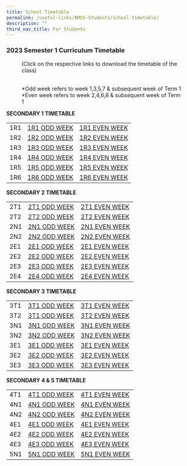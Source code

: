 ```yaml
---
title: School Timetable
permalink: /useful-links/BMSS-Students/school-timetable/
description: ""
third_nav_title: For Students
---
```

### 2023 Semester 1 Curriculum Timetable  

<figure> (Click on the respective links to download the timetable of the class)<br><br>

*Odd week refers to week 1,3,5,7 & subsequent week of Term 1  <br>
*Even week refers to week 2,4,6,8 & subsequent week of Term 1 </figure>

**SECONDARY 1 TIMETABLE**

|  |  |  |
|---|---|---|
| 1R1 | [1R1 ODD WEEK](/files/1R1%20ODD%20WEEK.pdf) | [1R1 EVEN WEEK](/files/1R1%20EVEN%20WEEK.pdf)|
| 1R2 | [1R2 ODD WEEK](/files/1R2%20ODD%20WEEK.pdf) | [1R2 EVEN WEEK](/files/1R2%20EVEN%20WEEK.pdf) |
| 1R3 | [1R3 ODD WEEK](/files/1R3%20ODD%20WEEK.pdf) | [1R3 EVEN WEEK](/files/1R3%20EVEN%20WEEK.pdf) |
| 1R4 | [1R4 ODD WEEK](/files/1R4%20ODD%20WEEK.pdf) | [1R4 EVEN WEEK](/files/1R4%20EVEN%20WEEK.pdf) |
| 1R5 | [1R5 ODD WEEK](/files/1R5%20ODD%20WEEK.pdf) | [1R5 EVEN WEEK](/files/1R5%20EVEN%20WEEK.pdf) |
| 1R6 | [1R6 ODD WEEK](/files/1R6%20ODD%20WEEK.pdf) | [1R6 EVEN WEEK](/files/1R6%20EVEN%20WEEK.pdf) |


**SECONDARY 2 TIMETABLE**

|  |  |  |
|---|---|---|
| 2T1 | [2T1 ODD WEEK]([](/files/2T1%20ODD%20WEEK.pdf)) | [2T1 EVEN WEEK]([](/files/2T1%20EVEN%20WEEK.pdf)) |
| 2T2 | [2T2 ODD WEEK]() | [2T2 EVEN WEEK]() |
| 2N1 | [2N1 ODD WEEK]() | [2N1 EVEN WEEK]() |
| 2N2 | [2N2 ODD WEEK]() | [2N2 EVEN WEEK]() |
| 2E1 | [2E1 ODD WEEK]() | [2E1 EVEN WEEK]() |
| 2E2 | [2E2 ODD WEEK]() | [2E2 EVEN WEEK]() |
| 2E3 | [2E3 ODD WEEK]() | [2E3 EVEN WEEK]() |
| 2E4 | [2E4 ODD WEEK]() | [2E4 EVEN WEEK]() |

**SECONDARY 3 TIMETABLE**

|  |  |  |
|---|---|---|
| 3T1 | [3T1 ODD WEEK]() | [3T1 EVEN WEEK]() |
| 3T2 | [3T1 ODD WEEK]() | [3T2 EVEN WEEK]() |
| 3N1 | [3N1 ODD WEEK]() | [3N1 EVEN WEEK]() |
| 3N2 | [3N2 ODD WEEK]() | [3N2 EVEN WEEK]() |
| 3E1 | [3E1 ODD WEEK]() | [3E1 EVEN WEEK]() |
| 3E2 | [3E2 ODD WEEK]() | [3E2 EVEN WEEK]() |
| 3E3 | [3E3 ODD WEEK]() | [3E3 EVEN WEEK]() |

**SECONDARY 4 & 5 TIMETABLE**

|  |  |  |
|---|---|---|
| 4T1 | [4T1 ODD WEEK](/files/4t1o.pdf) | [4T1 EVEN WEEK](/files/4t1e.pdf) |
| 4N1 | [4N1 ODD WEEK](/files/4n1o.pdf) | [4N1 EVEN WEEK](/files/4n1e.pdf) |
| 4N2 | [4N2 ODD WEEK](/files/4n2o.pdf) | [4N2 EVEN WEEK](/files/4n2e.pdf) |
| 4E1 | [4E1 ODD WEEK](/files/4e1o.pdf) | [4E1 EVEN WEEK](/files/4e1e.pdf) |
| 4E2 | [4E2 ODD WEEK](/files/4e2o.pdf) | [4E2 EVEN WEEK](/files/4e2e.pdf) |
| 4E3 | [4E3 ODD WEEK](/files/4e3o.pdf) | [4E3 EVEN WEEK](/files/4e3e.pdf) |
| 5N1 | [5N1 ODD WEEK](/files/5n1o.pdf) | [5N1 EVEN WEEK](/files/5n1e.pdf) |